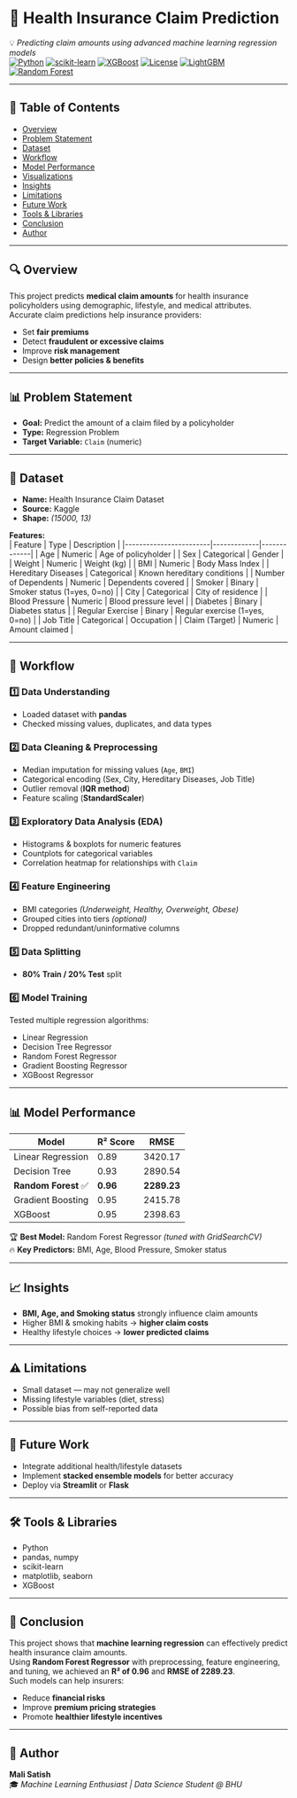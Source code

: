 # 🏥 Health Insurance Claim Prediction  

💡 *Predicting claim amounts using advanced machine learning regression models*  
[![Python](https://img.shields.io/badge/Python-3.8%2B-blue)]()
[![scikit-learn](https://img.shields.io/badge/scikit--learn-ML-orange)]()
[![XGBoost](https://img.shields.io/badge/XGBoost-Regressor-red)]()
[![License](https://img.shields.io/badge/License-MIT-green.svg)]()
[![LightGBM](https://img.shields.io/badge/LightGBM-Regressor-lightgreen)]()
[![Random Forest](https://img.shields.io/badge/RandomForest-Regression-yellowgreen)]()


---

## 🧭 Table of Contents
- [Overview](#-overview)
- [Problem Statement](#-problem-statement)
- [Dataset](#-dataset)
- [Workflow](#-workflow)
- [Model Performance](#-model-performance)
- [Visualizations](#-visualizations)
- [Insights](#-insights)
- [Limitations](#-limitations)
- [Future Work](#-future-work)
- [Tools & Libraries](#-tools--libraries)
- [Conclusion](#-conclusion)
- [Author](#-author)

---

## 🔍 Overview  
This project predicts **medical claim amounts** for health insurance policyholders using demographic, lifestyle, and medical attributes.  
Accurate claim predictions help insurance providers:  
- Set **fair premiums**  
- Detect **fraudulent or excessive claims**  
- Improve **risk management**  
- Design **better policies & benefits**  

---

## 📊 Problem Statement  
- **Goal:** Predict the amount of a claim filed by a policyholder  
- **Type:** Regression Problem  
- **Target Variable:** `Claim` (numeric)  

---

## 📁 Dataset  
- **Name:** Health Insurance Claim Dataset  
- **Source:** Kaggle  
- **Shape:** *(15000, 13)*  

**Features:**  
| Feature                | Type        | Description |
|------------------------|-------------|-------------|
| Age                    | Numeric     | Age of policyholder |
| Sex                    | Categorical | Gender |
| Weight                 | Numeric     | Weight (kg) |
| BMI                    | Numeric     | Body Mass Index |
| Hereditary Diseases    | Categorical | Known hereditary conditions |
| Number of Dependents   | Numeric     | Dependents covered |
| Smoker                 | Binary      | Smoker status (1=yes, 0=no) |
| City                   | Categorical | City of residence |
| Blood Pressure         | Numeric     | Blood pressure level |
| Diabetes               | Binary      | Diabetes status |
| Regular Exercise       | Binary      | Regular exercise (1=yes, 0=no) |
| Job Title              | Categorical | Occupation |
| Claim (Target)         | Numeric     | Amount claimed |

---

## 🧪 Workflow  

### 1️⃣ Data Understanding  
- Loaded dataset with **pandas**  
- Checked missing values, duplicates, and data types  

### 2️⃣ Data Cleaning & Preprocessing  
- Median imputation for missing values (`Age`, `BMI`)  
- Categorical encoding (Sex, City, Hereditary Diseases, Job Title)  
- Outlier removal (**IQR method**)  
- Feature scaling (**StandardScaler**)  

### 3️⃣ Exploratory Data Analysis (EDA)  
- Histograms & boxplots for numeric features  
- Countplots for categorical variables  
- Correlation heatmap for relationships with `Claim`  

### 4️⃣ Feature Engineering  
- BMI categories *(Underweight, Healthy, Overweight, Obese)*  
- Grouped cities into tiers *(optional)*  
- Dropped redundant/uninformative columns  

### 5️⃣ Data Splitting  
- **80% Train / 20% Test** split  

### 6️⃣ Model Training  
Tested multiple regression algorithms:  
- Linear Regression  
- Decision Tree Regressor  
- Random Forest Regressor  
- Gradient Boosting Regressor  
- XGBoost Regressor  

---

## 📊 Model Performance  

| Model                  | R² Score | RMSE      |
|------------------------|----------|-----------|
| Linear Regression      | 0.89     | 3420.17   |
| Decision Tree          | 0.93     | 2890.54   |
| **Random Forest** ✅    | **0.96** | **2289.23** |
| Gradient Boosting      | 0.95     | 2415.78   |
| XGBoost                | 0.95     | 2398.63   |

🏆 **Best Model:** Random Forest Regressor *(tuned with GridSearchCV)*  
🔥 **Key Predictors:** BMI, Age, Blood Pressure, Smoker status  

---

## 📈 Insights  
- **BMI, Age, and Smoking status** strongly influence claim amounts  
- Higher BMI & smoking habits → **higher claim costs**  
- Healthy lifestyle choices → **lower predicted claims**  

---

## ⚠️ Limitations  
- Small dataset — may not generalize well  
- Missing lifestyle variables (diet, stress)  
- Possible bias from self-reported data  

---

## 🚀 Future Work  
- Integrate additional health/lifestyle datasets  
- Implement **stacked ensemble models** for better accuracy  
- Deploy via **Streamlit** or **Flask**  

---

## 🛠 Tools & Libraries  
- Python  
- pandas, numpy  
- scikit-learn  
- matplotlib, seaborn  
- XGBoost  

---

## 📜 Conclusion  
This project shows that **machine learning regression** can effectively predict health insurance claim amounts.  
Using **Random Forest Regressor** with preprocessing, feature engineering, and tuning, we achieved an **R² of 0.96** and **RMSE of 2289.23**.  
Such models can help insurers:  
- Reduce **financial risks**  
- Improve **premium pricing strategies**  
- Promote **healthier lifestyle incentives**  

---

## 👤 Author  
**Mali Satish**  
🎓 *Machine Learning Enthusiast | Data Science Student @ BHU*  


